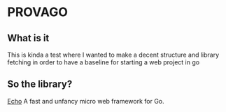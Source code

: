 PROVAGO
=======

What is it
----------

This is kinda a test where I wanted to make a decent structure and library fetching in order to have a baseline for starting a web project in go

So the library?
---------------

[Echo](http://labstack.com/echo) A fast and unfancy micro web framework for Go.
